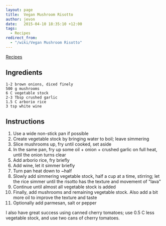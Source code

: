 ```yaml
---
layout: page
title:  Vegan Mushroom Risotto
author: jevon
date:   2015-04-10 18:35:10 +12:00
tags:
  - Recipes
redirect_from:
  - "/wiki/Vegan Mushroom Risotto"
---
```


[Recipes](Recipes.md)

## Ingredients

```
1-2 brown onions, diced finely
500 g mushrooms
6 C vegetable stock
2-3 Tbsp crushed garlic
1.5 C arborio rice
3 tsp white wine
```

## Instructions

1. Use a wide non-stick pan if possible
1. Create vegetable stock by bringing water to boil; leave simmering
1. Slice mushrooms up, fry until cooked, set aside
1. In the same pan, fry up some oil + onion + crushed garlic on full heat, until the onion turns clear
1. Add arborio rice, fry briefly
1. Add wine, let it simmer briefly
1. Turn pan heat down to ~half
1. Slowly add simmering vegetable stock, half a cup at a time, stirring; let the rice simmer until the risotto has the texture and movement of "lava"
1. Continue until almost all vegetable stock is added
1. Finally, add mushrooms and remaining vegetable stock. Also add a bit more oil to improve the texture and taste
1. Optionally add parmesan, salt or pepper

I also have great success using canned cherry tomatoes; use 0.5 C less vegetable stock, and use two cans of cherry tomatoes.
